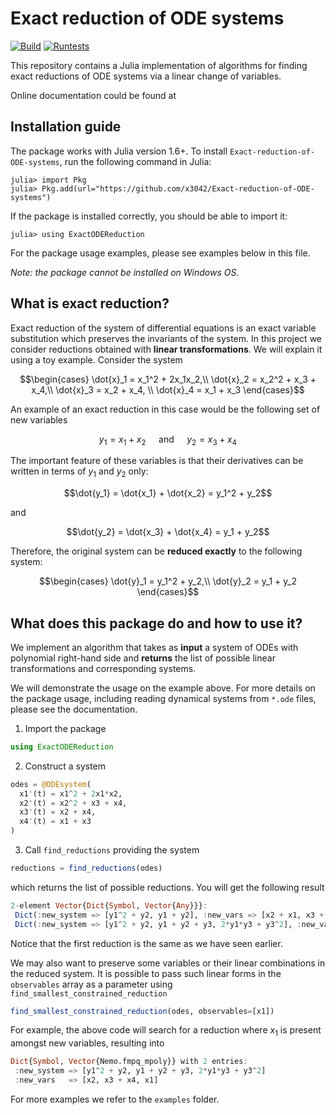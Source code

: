 # Exact reduction of ODE systems

[![Build](https://github.com/x3042/Exact-reduction-of-ODE-systems/actions/workflows/Build.yml/badge.svg)](https://github.com/x3042/Exact-reduction-of-ODE-systems/actions/workflows/Build.yml) [![Runtests](https://github.com/x3042/Exact-reduction-of-ODE-systems/actions/workflows/Runtests.yml/badge.svg)](https://github.com/x3042/Exact-reduction-of-ODE-systems/actions/workflows/Runtests.yml)

This repository contains a Julia implementation of algorithms for finding exact reductions of ODE systems via a linear change of variables.

Online documentation could be found at 

## Installation guide

The package works with Julia version 1.6+. To install `Exact-reduction-of-ODE-systems`, run the following command in Julia:

```
julia> import Pkg
julia> Pkg.add(url="https://github.com/x3042/Exact-reduction-of-ODE-systems")
```

If the package is installed correctly, you should be able to import it:

```
julia> using ExactODEReduction
```

For the package usage examples, please see examples below in this file.

*Note: the package cannot be installed on Windows OS.* 

## What is exact reduction?

Exact reduction of the system of differential equations is an exact variable substitution which preserves the invariants of the system. In this project we consider reductions obtained with **linear transformations**. We will explain it using a toy example. Consider the system

$$\begin{cases} 
\dot{x}_1 = x_1^2 + 2x_1x_2,\\ 
\dot{x}_2 =  x_2^2 + x_3 + x_4,\\ 
\dot{x}_3 = x_2 + x_4, \\
\dot{x}_4 = x_1 + x_3 
\end{cases}$$

An example of an exact reduction in this case would be the following set of new variables

$$y_1 = x_1 + x_2 \quad \text{  and  } \quad y_2 = x_3 + x_4$$

The important feature of these variables is that their derivatives can be written in terms of $y_1$ and $y_2$ only:

$$\dot{y_1} = \dot{x_1} + \dot{x_2} = y_1^2 + y_2$$

and

$$\dot{y_2} = \dot{x_3} + \dot{x_4} = y_1 + y_2$$

Therefore, the original system can be **reduced exactly** to the following system:

$$\begin{cases} 
\dot{y}_1 = y_1^2 + y_2,\\ 
\dot{y}_2  = y_1 + y_2
\end{cases}$$

## What does this package do and how to use it?

We implement an algorithm that takes as **input** a system of ODEs with polynomial right-hand side and **returns** the list of possible linear transformations and corresponding systems.

We will demonstrate the usage on the example above. For more details on the package usage, including reading dynamical systems from `*.ode` files, please see the documentation.

1. Import the package

```julia
using ExactODEReduction
```

2. Construct a system

```julia
odes = @ODEsystem(
  x1'(t) = x1^2 + 2x1*x2,
  x2'(t) = x2^2 + x3 + x4,
  x3'(t) = x2 + x4,
  x4'(t) = x1 + x3
)
```

3. Call `find_reductions` providing the system

```julia
reductions = find_reductions(odes)
```

which returns the list of possible reductions. You will get the following result

```julia
2-element Vector{Dict{Symbol, Vector{Any}}}:
 Dict(:new_system => [y1^2 + y2, y1 + y2], :new_vars => [x2 + x1, x3 + x4])
 Dict(:new_system => [y1^2 + y2, y1 + y2 + y3, 2*y1*y3 + y3^2], :new_vars => [x2, x3 + x4, x1])
```

Notice that the first reduction is the same as we have seen earlier.

We may also want to preserve some variables or their linear combinations in the reduced system.
It is possible to pass such linear forms in the `observables` array as a parameter using `find_smallest_constrained_reduction`

```julia
find_smallest_constrained_reduction(odes, observables=[x1])
```

For example, the above code will search for a reduction where $x_1$ is present amongst new variables, resulting into

 ```julia
Dict{Symbol, Vector{Nemo.fmpq_mpoly}} with 2 entries:
  :new_system => [y1^2 + y2, y1 + y2 + y3, 2*y1*y3 + y3^2]
  :new_vars   => [x2, x3 + x4, x1]
 ```


For more examples we refer to the `examples` folder.
